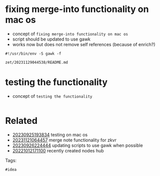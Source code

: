 # fixing merge-into functionality on mac os

- concept of `fixing merge-into functionality on mac os`
- script should be updated to use gawk
- works now but does not remove self references (because of enrich?)

```
#!/usr/bin/env -S gawk -f
```

` zet/20231129044538/README.md `

# testing the functionality

- concept of `testing the functionality`

```
```


# Related

- [20230925193834](/zet/20230925193834/README.md) testing on mac os
- [20231121064457](/zet/20231121064457/README.md) merge note functionality for zkvr
- [20230926224444](/zet/20230926224444/README.md) updating scripts to use gawk when possible
- [20221012171100](/zet/20221012171100/README.md) recently created nodes hub

Tags:

    #idea
